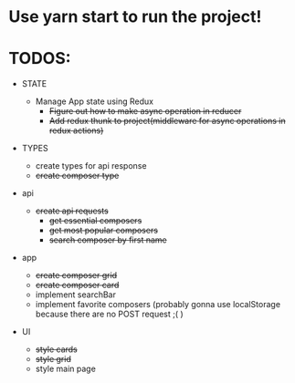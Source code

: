 # Use yarn start to run the project!

# TODOS:

- STATE

  - Manage App state using Redux
    - ~~Figure out how to make async operation in reducer~~
    - ~~Add redux thunk to project(middleware for async operations in redux actions)~~

- TYPES

  - create types for api response
  - ~~create composer type~~

- api

  - ~~create api requests~~
    - ~~get essential composers~~
    - ~~get most popular composers~~
    - ~~search composer by first name~~

- app

  - ~~create composer grid~~
  - ~~create composer card~~
  - implement searchBar
  - implement favorite composers (probably gonna use localStorage because there are no POST request ;( )

- UI

  - ~~style cards~~
  - ~~style grid~~
  - style main page
